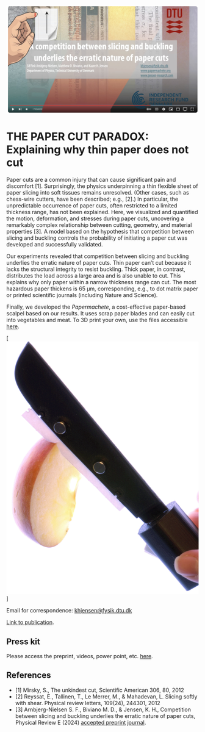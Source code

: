 [![Everything Is AWESOME](img/yt.jpg)](https://www.youtube.com/watch?v=hObceaZOuxI "Everything Is AWESOME")

# THE PAPER CUT PARADOX: Explaining why thin paper does not cut
Paper cuts are a common injury that can cause significant pain and discomfort [1]. Surprisingly, the physics underpinning a thin flexible sheet of paper slicing into soft tissues remains unresolved. (Other cases, such as chess-wire cutters, have been described; e.g., [2].) In particular, the unpredictable occurrence of paper cuts, often restricted to a limited thickness range, has not been explained. Here, we visualized and quantified the motion, deformation, and stresses during paper cuts, uncovering a remarkably complex relationship between cutting, geometry, and material properties [3]. A model based on the hypothesis that competition between slicing and buckling controls the probability of initiating a paper cut was developed and successfully validated. 


Our experiments revealed that competition between slicing and buckling underlies the erratic nature of paper cuts. Thin paper can’t cut because it lacks the structural integrity to resist buckling. Thick paper, in contrast, distributes the load across a large area and is also unable to cut. This explains why only paper within a narrow thickness range can cut. The most hazardous paper thickens is 65 μm, corresponding, e.g., to dot matrix paper or printed scientific journals (including Nature and Science). 

Finally, we developed the _Papermachete_, a cost-effective paper-based scalpel based on our results. It uses scrap paper blades and can easily cut into vegetables and meat. To 3D print your own, use the files accessible [here](https://github.com/Jensen-Lab/PhysicsOfPaperCuts/tree/main/3DPrint).

[![Everything Is AWESOME](img/papermachete.jpg)]


Email for correspondence: khjensen@fysik.dtu.dk 

[Link to publication](http://journals.aps.org/pre/accepted/aa072Kc5A071ae0708c39799a466b7d26e3ac2a0e). 

## Press kit
Please access the preprint, videos, power point, etc.  [here](PressKit).

## References
- [1] Mirsky, S., The unkindest cut, Scientific American 306, 80, 2012
- [2] Reyssat, E., Tallinen, T., Le Merrer, M., & Mahadevan, L. Slicing softly with shear. Physical review letters, 109(24), 244301, 2012
- [3] Arnbjerg-Nielsen S. F., Biviano M. D., & Jensen, K. H., Competition between slicing and buckling underlies the erratic nature of paper cuts, Physical Review E (2024) [accepted preprint](PressKit/manuscript.pdf) [journal](http://journals.aps.org/pre/accepted/aa072Kc5A071ae0708c39799a466b7d26e3ac2a0e). 

